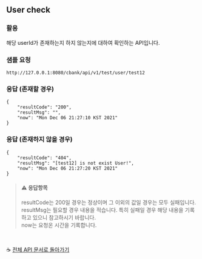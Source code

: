 

## User check

### 활용
해당 userId가 존재하는지 하지 않는지에 대하여 확인하는 API입니다.

### 샘플 요청
```
http://127.0.0.1:8080/cbank/api/v1/test/user/test12
```

### 응답 (존재할 경우)
```
{
    "resultCode": "200",
    "resultMsg": "",
    "now": "Mon Dec 06 21:27:10 KST 2021"
}
```

### 응답 (존재하지 않을 경우)
```
{
    "resultCode": "404",
    "resultMsg": "[test12] is not exist User!",
    "now": "Mon Dec 06 21:27:20 KST 2021"
}
```

> #### ⚠ 응답항목  
> resultCode는 200일 경우는 정상이며 그 이외의 값일 경우는 모두 실패입니다.<br>
> resultMsg는 필요할 경우 내용을 적습니다. 특히 실패일 경우 해당 내용을 기록하고 있으니 참고하시기 바랍니다.<br>
> now는 요청온 시간을 기록합니다.

<br>

☕ [전체 API 문서로 돌아가기](/api.md)
